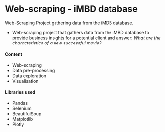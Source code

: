 # Web-scraping - iMBD database
Web-Scraping Project gathering data from the iMDB database. 

- Web-scraping project that gathers data from the iMBD database to provide business insights for a potential client and answer: _What are the characteristics of a new successful movie?_

#### Content 
- Web-scraping 
- Data pre-processing 
- Data exploration
- Visualisation 

#### Libraries used
- Pandas
- Selenium 
- BeautifulSoup
- Matplotlib
- Plotly
